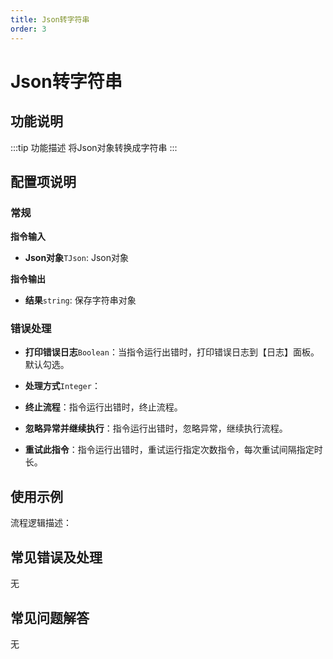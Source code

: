 ```yaml
---
title: Json转字符串
order: 3
---
```


# Json转字符串

## 功能说明

:::tip 功能描述
将Json对象转换成字符串
:::

## 配置项说明

### 常规

**指令输入**

- **Json对象**`TJson`: Json对象


**指令输出**

- **结果**`string`: 保存字符串对象

### 错误处理

- **打印错误日志**`Boolean`：当指令运行出错时，打印错误日志到【日志】面板。默认勾选。

- **处理方式**`Integer`：

 - **终止流程**：指令运行出错时，终止流程。

 - **忽略异常并继续执行**：指令运行出错时，忽略异常，继续执行流程。

 - **重试此指令**：指令运行出错时，重试运行指定次数指令，每次重试间隔指定时长。

## 使用示例

流程逻辑描述：

## 常见错误及处理

无

## 常见问题解答

无

